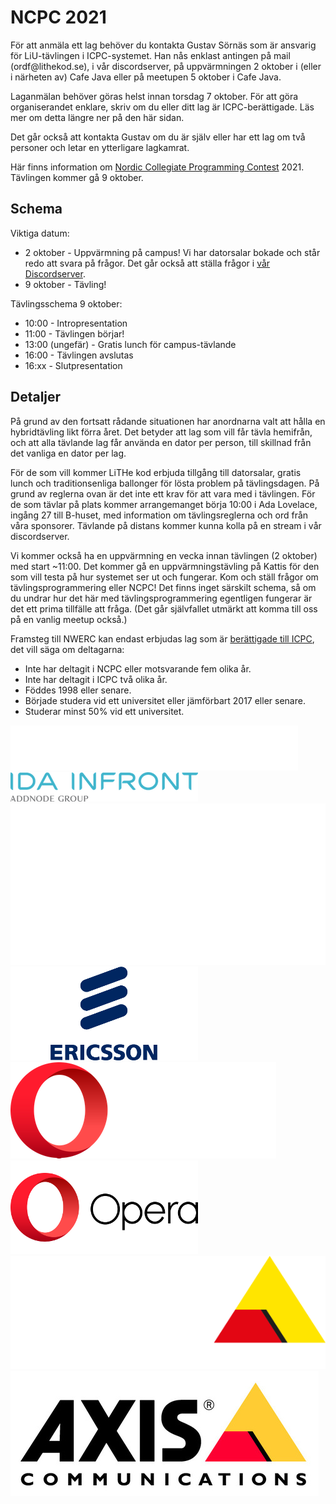 # NCPC 2021

<div id="important-information">

<p>
För att anmäla ett lag behöver du kontakta Gustav Sörnäs som är ansvarig för
LiU-tävlingen i ICPC-systemet. Han nås enklast antingen på mail
(ordf@lithekod.se), i vår discordserver, på uppvärmningen 2 oktober i (eller i
närheten av) Cafe Java eller på meetupen 5 oktober i Cafe Java.
</p>

<p>
Laganmälan behöver göras helst innan torsdag 7 oktober. För att göra
organiserandet enklare, skriv om du eller ditt lag är ICPC-berättigade. Läs mer
om detta längre ner på den här sidan.
</p>

<p>
Det går också att kontakta Gustav om du är själv eller har ett lag om två
personer och letar en ytterligare lagkamrat.
</p>

</div>

Här finns information om [Nordic Collegiate Programming
Contest](https://nordic.icpc.io/ncpc2021/) 2021. Tävlingen kommer gå 9 oktober.

## Schema

Viktiga datum:

* 2 oktober - Uppvärmning på campus! Vi har datorsalar bokade och står redo att
  svara på frågor. Det går också att ställa frågor i
  [vår Discordserver](https://discord.gg/UG5YYsN).
* 9 oktober - Tävling!

Tävlingsschema 9 oktober:

* 10:00 - Intropresentation
* 11:00 - Tävlingen börjar!
* 13:00 (ungefär) - Gratis lunch för campus-tävlande
* 16:00 - Tävlingen avslutas
* 16:xx - Slutpresentation

## Detaljer

På grund av den fortsatt rådande situationen har anordnarna valt att hålla en
hybridtävling likt förra året. Det betyder att lag som vill får tävla hemifrån,
och att alla tävlande lag får använda en dator per person, till skillnad från
det vanliga en dator per lag.

För de som vill kommer LiTHe kod erbjuda tillgång till datorsalar, gratis lunch
och traditionsenliga ballonger för lösta problem på tävlingsdagen. På grund av
reglerna ovan är det inte ett krav för att vara med i tävlingen. För de som
tävlar på plats kommer arrangemanget börja 10:00 i Ada Lovelace, ingång 27 till
B-huset, med information om tävlingsreglerna och ord från våra sponsorer.
Tävlande på distans kommer kunna kolla på en stream i vår discordserver.

Vi kommer också ha en uppvärmning en vecka innan tävlingen (2 oktober) med start
~11:00. Det kommer gå en uppvärmningstävling på Kattis för den som vill testa på
hur systemet ser ut och fungerar. Kom och ställ frågor om tävlingsprogrammering
eller NCPC! Det finns inget särskilt schema, så om du undrar hur det här med
tävlingsprogrammering egentligen fungerar är det ett prima tillfälle att fråga.
(Det går självfallet utmärkt att komma till oss på en vanlig meetup också.)

Framsteg till NWERC kan endast erbjudas lag som är [berättigade till
ICPC](https://icpc.global/regionals/rules), det vill säga om deltagarna:

* Inte har deltagit i NCPC eller motsvarande fem olika år.
* Inte har deltagit i ICPC två olika år.
* Föddes 1998 eller senare.
* Började studera vid ett universitet eller jämförbart 2017 eller senare.
* Studerar minst 50% vid ett universitet.

<div id="sponsor-container">
    <img class="sponsor only-dark-theme" src="/static/img/idainfront_dt.png" alt="ida infront">
    <img class="sponsor only-light-theme" src="/static/img/idainfront_lt.png" alt="ida infront">
    <img class="sponsor only-dark-theme" src="/static/img/ericsson_dt.svg" alt="ericsson">
    <img class="sponsor only-light-theme" src="/static/img/ericsson_lt.png" alt="ericsson">
    <img class="sponsor only-dark-theme" src="/static/img/opera_dt.png" alt="opera">
    <img class="sponsor only-light-theme" src="/static/img/opera_lt.png" alt="opera">
    <img class="sponsor only-dark-theme" src="/static/img/axis_dt.png" alt="axis">
    <img class="sponsor only-light-theme" src="/static/img/axis_lt.jpg" alt="axis">
</div>
